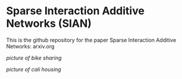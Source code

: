 # Sparse Interaction Additive Networks (SIAN)

This is the github repository for the paper Sparse Interaction Additive Networks:
arxiv.org

*picture of bike sharing*

*picture of cali housing*